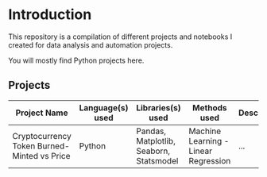 # Introduction

This repository is a compilation of different projects and notebooks I created for data analysis and automation projects.

You will mostly find Python projects here.

## Projects

|Project Name|  Language(s) used |  Libraries(s) used | Methods used |Description |
|---------|----------------------|--------------------|--------------|------------|
|Cryptocurrency Token Burned-Minted vs Price| Python | Pandas, Matplotlib, Seaborn, Statsmodel | Machine Learning - Linear Regression | ...|



<!--
**LuisMCap/LuisMCap** is a ✨ _special_ ✨ repository because its `README.md` (this file) appears on your GitHub profile.

Here are some ideas to get you started:

- 🔭 I’m currently working on ...
- 🌱 I’m currently learning ...
- 👯 I’m looking to collaborate on ...
- 🤔 I’m looking for help with ...
- 💬 Ask me about ...
- 📫 How to reach me: ...
- 😄 Pronouns: ...
- ⚡ Fun fact: ...
-->
